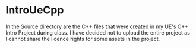 # IntroUeCpp

In the Source directory are the C++ files that were created in my UE's C++ Intro Project during class.
I have decided not to upload the entire project as I cannot share the licence rights for some assets in the project.
